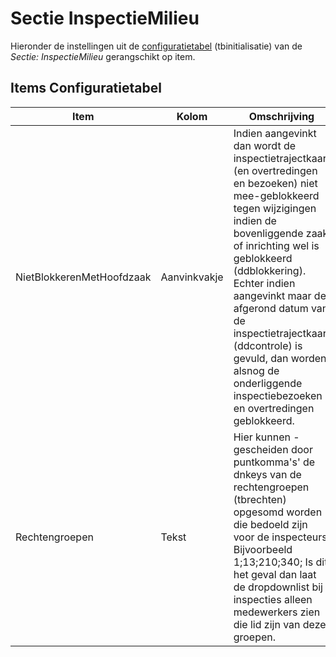 # Sectie InspectieMilieu

Hieronder de instellingen uit de [configuratietabel](/docs/instellen_inrichten/configuratie.md) (tbinitialisatie) van de _Sectie: InspectieMilieu_ gerangschikt op item.

## Items Configuratietabel

| Item                      | Kolom        | Omschrijving                                                                                                                                                                                                                                                                                                                                                                                     |
| ------------------------- | ------------ | ------------------------------------------------------------------------------------------------------------------------------------------------------------------------------------------------------------------------------------------------------------------------------------------------------------------------------------------------------------------------------------------------ |
| NietBlokkerenMetHoofdzaak | Aanvinkvakje | Indien aangevinkt dan wordt de inspectietrajectkaart (en overtredingen en bezoeken) niet mee-geblokkeerd tegen wijzigingen indien de bovenliggende zaak of inrichting wel is geblokkeerd (ddblokkering). Echter indien aangevinkt maar de afgerond datum van de inspectietrajectkaart (ddcontrole) is gevuld, dan worden alsnog de onderliggende inspectiebezoeken en overtredingen geblokkeerd. |
| Rechtengroepen            | Tekst        | Hier kunnen - gescheiden door puntkomma's' de dnkeys van de rechtengroepen (tbrechten) opgesomd worden die bedoeld zijn voor de inspecteurs. Bijvoorbeeld 1;13;210;340; Is dit het geval dan laat de dropdownlist bij inspecties alleen medewerkers zien die lid zijn van deze groepen.                                                                                                          |
